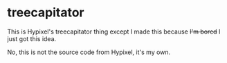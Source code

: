 # treecapitator

This is Hypixel's treecapitator thing except I made this because ~~I'm bored~~ I just got this idea.

No, this is not the source code from Hypixel, it's my own.
